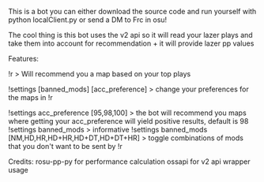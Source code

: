 This is a bot you can either download the source code and run yourself with python localClient.py or send a DM to Frc in osu!

The cool thing is this bot uses the v2 api so it will read your lazer plays and take them into account for recommendation + it will provide lazer pp values

Features:

!r > Will recommend you a map based on your top plays

!settings [banned_mods] [acc_preference] > change your preferences for the maps in !r

!settings acc_preference [95,98,100] > the bot will recommend you maps where getting your acc_preference will yield positive results, default is 98
!settings banned_mods > informative
!settings banned_mods [NM,HD,HR,HD+HR,HD+DT,HD+DT+HR] > toggle combinations of mods that you don't want to be sent by !r

Credits:
rosu-pp-py for performance calculation
ossapi for v2 api wrapper usage
